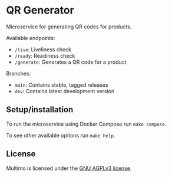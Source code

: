 # QR Generator

Microservice for generating QR codes for products.

Available endpoints:
- `/live`: Liveliness check
- `/ready`: Readiness check
- `/generate`: Generates a QR code for a product

Branches:
- `main`: Contains stable, tagged releases
- `dev`: Contains latest development version

## Setup/installation

To run the microservice using Docker Compose run `make compose`.

To see other available options run `make help`.

## License

Multimo is licensed under the [GNU AGPLv3 license](LICENSE).
